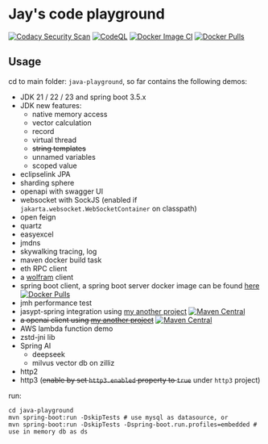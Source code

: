 # Jay's code playground

[![Codacy Security Scan](https://github.com/mustangxu/playground/actions/workflows/codacy.yml/badge.svg?branch=master)](https://github.com/mustangxu/playground/actions/workflows/codacy.yml)
[![CodeQL](https://github.com/mustangxu/playground/actions/workflows/codeql.yml/badge.svg)](https://github.com/mustangxu/playground/actions/workflows/codeql.yml)
[![Docker Image CI](https://github.com/mustangxu/playground/actions/workflows/docker-image.yml/badge.svg)](https://github.com/mustangxu/playground/actions/workflows/docker-image.yml)
[![Docker Pulls](https://img.shields.io/docker/pulls/mustangxu/playground)](https://hub.docker.com/r/mustangxu/playground)

## Usage

cd to main folder: `java-playground`, so far contains the following demos:

* JDK 21 / 22 / 23 and spring boot 3.5.x
* JDK new features:
  * native memory access
  * vector calculation
  * record
  * virtual thread
  * ~~string templates~~
  * unnamed variables
  * scoped value
* eclipselink JPA
* sharding sphere
* openapi with swagger UI
* websocket with SockJS (enabled if `jakarta.websocket.WebSocketContainer` on classpath)
* open feign
* quartz
* easyexcel
* jmdns
* skywalking tracing, log
* maven docker build task
* eth RPC client
* a [wolfram](https://www.wolframalpha.com/) client
* spring boot client, a spring boot server docker image can be
  found [here](https://hub.docker.com/repository/docker/mustangxu/spring-boot-admin-server/general) [![Docker Pulls](https://img.shields.io/docker/pulls/mustangxu/spring-boot-admin-server)](https://hub.docker.com/r/mustangxu/spring-boot-admin-server)
* jmh performance test
* jasypt-spring integration
  using [my another project](https://github.com/mustangxu/jasypt-spring-aws-kms-starter) [![Maven Central](https://img.shields.io/maven-central/v/com.jayxu/jasypt-spring-aws-kms-starter)](https://search.maven.org/artifact/com.jayxu/jasypt-spring-aws-kms-starter)
* ~~a openai client using [my another project](https://github.com/mustangxu/openai4j)~~
  [![Maven Central](https://img.shields.io/maven-central/v/com.jayxu/openai4j)](https://search.maven.org/artifact/com.jayxu/openai4j)
* AWS lambda function demo
* zstd-jni lib
* Spring AI
  * deepseek
  * milvus vector db on zilliz
* http2
* http3 (~~enable by set `http3.enabled` property to `true`~~ under `http3` project)

run:

```shell
cd java-playground
mvn spring-boot:run -DskipTests # use mysql as datasource, or
mvn spring-boot:run -DskipTests -Dspring-boot.run.profiles=embedded # use in memory db as ds
```
